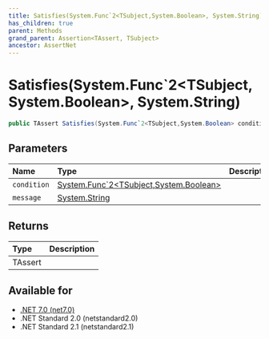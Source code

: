 ```yaml
---
title: Satisfies(System.Func`2<TSubject,System.Boolean>, System.String)
has_children: true
parent: Methods
grand_parent: Assertion<TAssert, TSubject>
ancestor: AssertNet
---
```

# Satisfies(System.Func`2&lt;TSubject,System.Boolean&gt;, System.String)

```csharp
public TAssert Satisfies(System.Func`2<TSubject,System.Boolean> condition, System.String message);
```

## Parameters
|Name|Type|Description|
|:-|:-|:-|
|`condition`|[System.Func`2<TSubject,System.Boolean>](https://learn.microsoft.com/en-us/dotnet/api/system.func-2<tsubject,system.boolean>)||
|`message`|[System.String](https://learn.microsoft.com/en-us/dotnet/api/system.string)||

## Returns
|Type|Description|
|:-|:-|
|TAssert||

## Available for
- [.NET 7.0 (net7.0)](https://versionsof.net/core/7.0/)
- .NET Standard 2.0 (netstandard2.0)
- .NET Standard 2.1 (netstandard2.1)
